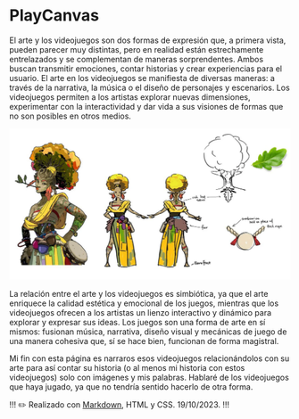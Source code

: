 # <h1> PlayCanvas </h1>

El arte y los videojuegos son dos formas de expresión que, a primera vista, pueden parecer muy distintas, pero en realidad están estrechamente entrelazados y se complementan de maneras sorprendentes. Ambos buscan transmitir emociones, contar historias y crear experiencias para el usuario. El arte en los videojuegos se manifiesta de diversas maneras: a través de la narrativa, la música o el diseño de personajes y escenarios.
Los videojuegos permiten a los artistas explorar nuevas dimensiones, experimentar con la interactividad y dar vida a sus visiones de formas que no son posibles en otros medios.

![Concept Art de Euridice del videojuego *Hades*](/img/hades/euridiceconceptart.webp "Euridice Concept Art")

La relación entre el arte y los videojuegos es simbiótica, ya que el arte enriquece la calidad estética y emocional de los juegos, mientras que los videojuegos ofrecen a los artistas un lienzo interactivo y dinámico para explorar y expresar sus ideas. Los juegos son una forma de arte en sí mismos: fusionan música, narrativa, diseño visual y mecánicas de juego de una manera cohesiva que, sí se hace bien, funcionan de forma magistral.

Mi fin con esta página es narraros esos videojuegos relacionándolos con su arte para así contar su historia (o al menos mi historia con estos videojuegos) solo con imágenes y mis palabras. Hablaré de los videojuegos que haya jugado, ya que no tendría sentido hacerlo de otra forma. 


!!!
:pencil2: Realizado con [Markdown](https://www.markdownguide.org/), HTML y CSS. 19/10/2023.
!!!





